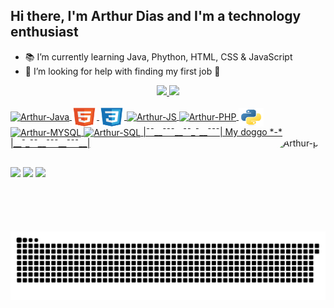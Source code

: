 ## Hi there, I'm Arthur Dias and I'm a technology enthusiast

- 📚 I’m currently learning Java, Phython, HTML, CSS & JavaScript
- 🤔 I’m looking for help with finding my first job 💼

<div align="center">
  <a href="https://github.com/Thurdias">
 <img height="180em" src="https://github-readme-stats.vercel.app/api?username=thurdias&show_icons=true&theme=dracula&include_all_commits=true&count_private=true"/>
  <img height="180em" src="https://github-readme-stats.vercel.app/api/top-langs/?username=thurdias&layout=compact&langs_count=7&theme=dracula"/>
</div>
<div style="display: inline_block"><br>
  <img align="center" alt="Arthur-Java" height="30" width="40" src="https://cdn.jsdelivr.net/gh/devicons/devicon/icons/java/java-original.svg">
  <img align="center" alt="Arthur-HTML" height="30" width="40" src="https://raw.githubusercontent.com/devicons/devicon/master/icons/html5/html5-original.svg">
  <img align="center" alt="Arthur-CSS" height="30" width="40" src="https://raw.githubusercontent.com/devicons/devicon/master/icons/css3/css3-original.svg">
  <img align="center" alt="Arthur-JS" height="30" width="40" src="https://cdn.jsdelivr.net/gh/devicons/devicon/icons/javascript/javascript-original.svg">
  <img align="center" alt="Arthur-PHP" height="30" width="40" src="https://cdn.jsdelivr.net/gh/devicons/devicon/icons/php/php-original.svg">
  <img align="center" alt="Arthur-Python" height="30" width="40" src="https://raw.githubusercontent.com/devicons/devicon/master/icons/python/python-original.svg">
  <img align="center" alt="Arthur-MYSQL" height="30" width="40" src="https://cdn.jsdelivr.net/gh/devicons/devicon/icons/mysql/mysql-original-wordmark.svg">
  <img align="center" alt="Arthur-SQL" height="50" width="60" src="https://cdn.jsdelivr.net/gh/devicons/devicon/icons/oracle/oracle-original.svg">   |¯¯__¯¯¯__¯¯_¯__¯¯¯| My doggo *-* |__¯_¯¯__¯¯¯__¯¯¯__|
  <img align="right" alt="Arthur-pic" height="150" style="border-radius:100px;" src="https://lh3.googleusercontent.com/5XMMAzV5t5CHyxgkPnxMm5Iezohq9753CsI6svf1F69ze-dYTlFby7zJbqcTalu4VzI_XG6SBp5InYQyRnEI3Dx9_Qogj1gxHlVp5ZJMprAmcF45uyiS8KLxoHTk4e9VhIB3VZUUP_EMvDUqCHQ0UWak8CwcX_chQsib6W3eJ_dCgSuNdYrtxm4CdSLMtMGHL2WwnTDUtYndqxpEVujTf-nlddQojVI77JOJW7FOyyilUR3V3eAfwb4l_1p9BQk5Q-iW6acDg4oPnui4wi02vvTSP8ktakivbHR3KPuu-gv8WTN4vHumMTd38qDVcI9sgNkuvtJuP8fGY9PxHpiuxnnSwWOwIiO8Y0SvRqRZTudOVzfMSB_hHbgi7CtR1I2A0uJmKDOHNb-2XvTIF5HEofwwOGQkjX78X29b-7fUtw6gGiYIvZ89b2hvYyDYuY_fD4xY3-xfzt7A-_hBFNFnXEOKvuNMynrMkOnMkqjkMWPidoRhyv-_YkItduN4_BnZSqBmGf_O8C5WoBjQEC_9JDe6ijryAdqZ-DvLfXo4mrbtc9qmMs9xhEHUlnAvYMjrveiraI_WAAuqh889JiwsfKLE2rPvZoOqTG6tUinTzT9pqqQr0Fabw7wbHCc1hfNGuboZMkPgVj3Dyvq2vu9bBSiA1KGtjpFhWzxDVaRrV3bI-5yAKGYIHLDGjJa2REtqgwg8LE_SzJwzGibiytbHUtarMZItje2zkxWlnms0h2kaGsCMq36ILtLw3hJxeaCnDb2XJyfsPT9SfOOK4mNfbxJOOpbFM7ot1ddITI2hKygovd9UY6pIMhCVx2K3_7V8Ncy5l62Bpc9n5ZO-odKIknR9b9y3dB4jZJU34VqmcKP2lk1cSKKkpRmCEB2rSeSxWXH02UC3OA86-5C2ZvqA_b18PZkC7Yle67Ms9zX7wFoVj7LaOpmbyzUXLRyQk93-p8_VnCIY3zO7brvfY-clPhw=w829-h941-no">
  </div>
 
##
 
<div> 
  <a href = "mailto:thurdias@gmail.com"><img src="https://img.shields.io/badge/-Gmail-%23333?style=for-the-badge&logo=gmail&logoColor=white" target="_blank"></a>
  <a href="https://www.linkedin.com/in/arthur-dias-bouças/" target="_blank"><img src="https://img.shields.io/badge/-LinkedIn-%230077B5?style=for-the-badge&logo=linkedin&logoColor=white" target="_blank"></a> 
    <a href="https://wa.me/5561982018603" target="_blank"><img src="https://img.shields.io/badge/WhatsApp-25D366?style=for-the-badge&logo=whatsapp&logoColor=white" target="_blank"></a> 
  
  ![Snake animation](https://github.com/thurdias/thurdias/blob/output/github-contribution-grid-snake.svg)
 
</div>
